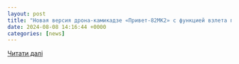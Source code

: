 ```yaml
---
layout: post
title: "Новая версия дрона-камикадзе «Привет-82МК2» с функцией взлета по приборам уже поставляется в зону СВО"
date: 2024-08-08 14:16:44 +0000
categories: [news]
---
```


[Читати далі](https://topwar.ru/247806-novaja-versija-drona-kamikadze-privet-82mk2-s-funkciej-vzleta-po-priboram-uzhe-postavljaetsja-v-zonu-svo.html)

